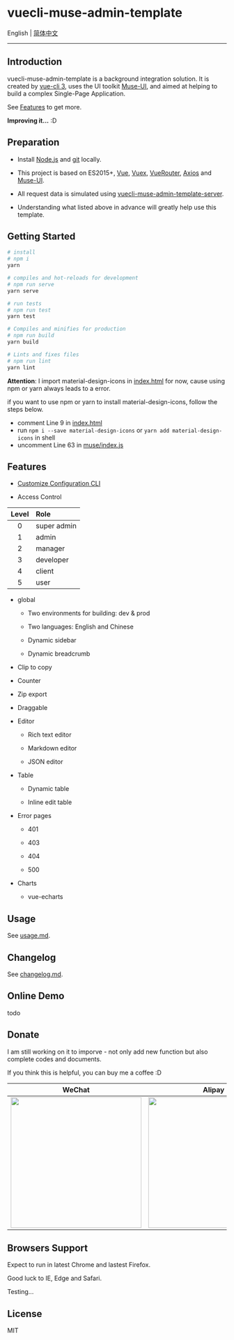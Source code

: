 # vuecli-muse-admin-template

English | [简体中文](./README_CN.md)

---

## Introduction

vuecli-muse-admin-template is a background integration solution. It is created by [vue-cli 3](https://cli.vuejs.org/), uses the UI toolkit [Muse-UI](https://muse-ui.org/), and aimed at helping to build a complex Single-Page Application.

See [Features](#Features) to get more.

**Improving it...** :D

## Preparation

- Install [Node.js](https://nodejs.org/en/) and [git](https://git-scm.com/) locally.

- This project is based on ES2015+, [Vue](https://vuejs.org/), [Vuex](https://vuex.vuejs.org/), [VueRouter](https://router.vuejs.org/guide/), [Axios](https://github.com/axios/axios) and [Muse-UI](https://muse-ui.org/).

- All request data is simulated using [vuecli-muse-admin-template-server](https://github.com/ModyQyW/vuecli-muse-admin-template-server).

- Understanding what listed above in advance will greatly help use this template.

## Getting Started

```sh
# install
# npm i
yarn

# compiles and hot-reloads for development
# npm run serve
yarn serve

# run tests
# npm run test
yarn test

# Compiles and minifies for production
# npm run build
yarn build

# Lints and fixes files
# npm run lint
yarn lint
```

**Attention**: I import material-design-icons in [index.html](./public/index.html) for now, cause using npm or yarn always leads to a error.

if you want to use npm or yarn to install material-design-icons, follow the steps below.

- comment Line 9 in [index.html](./public/index.html)
- run `npm i --save material-design-icons` or `yarn add material-design-icons` in shell
- uncomment Line 63 in [muse/index.js](./src/plugins/muse/index.js)

## Features

- [Customize Configuration CLI](https://cli.vuejs.org/config/)

- Access Control

|Level|Role|
|:-:|:--|
|0|super admin|
|1|admin|
|2|manager|
|3|developer|
|4|client|
|5|user|

- global

  - Two environments for building: dev & prod

  - Two languages: English and Chinese

  - Dynamic sidebar

  - Dynamic breadcrumb

- Clip to copy

- Counter

- Zip export

- Draggable

- Editor

  - Rich text editor

  - Markdown editor

  - JSON editor

- Table

  - Dynamic table

  - Inline edit table

- Error pages

  - 401

  - 403

  - 404

  - 500

- Charts

  - vue-echarts

## Usage

See [usage.md](./docs/usage.md).

## Changelog

See [changelog.md](./docs/changelog.md).

## Online Demo

todo

## Donate

I am still working on it to imporve - not only add new function but also complete codes and documents.

If you think this is helpful, you can buy me a coffee :D

|WeChat|Alipay|
|:-:|:-:|
|<img src="https://raw.githubusercontent.com/ModyQyW/Pictures/master/wechat.png" style="width: 300px;"/>|<img src="https://raw.githubusercontent.com/ModyQyW/Pictures/master/alipay.jpg" style="width: 300px;" />|

## Browsers Support

Expect to run in latest Chrome and lastest Firefox.

Good luck to IE, Edge and Safari.

Testing...

## License

MIT